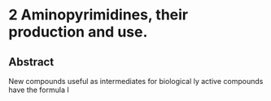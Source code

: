 # 2 Aminopyrimidines, their production and use.

## Abstract
New compounds useful as intermediates for biological ly active compounds have the formula I